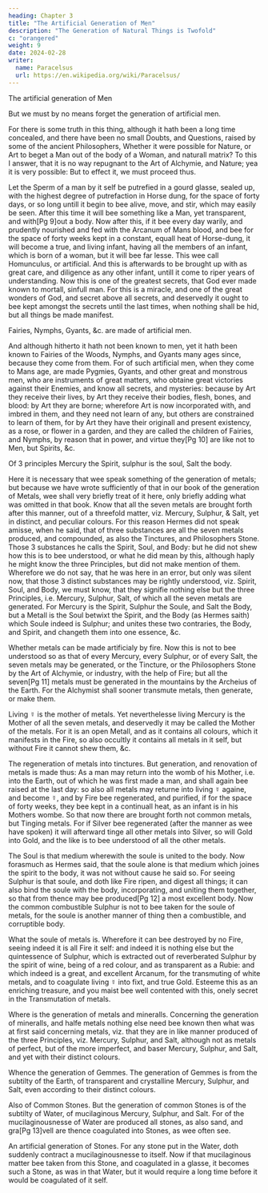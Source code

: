 ```yaml
---
heading: Chapter 3
title: "The Artificial Generation of Men"
description: "The Generation of Natural Things is Twofold"
c: "orangered"
weight: 9
date: 2024-02-28
writer:
  name: Paracelsus
  url: https://en.wikipedia.org/wiki/Paracelsus/
---
```



The artificial generation of Men

But we must by no means forget the generation of artificial men. 

For there is some truth in this thing, although it hath been a long time concealed, and there have been no small Doubts, and Questions, raised by some of the ancient Philosophers, Whether it were possible for Nature, or Art to beget a Man out of the body of a Woman, and naturall matrix? To this I answer, that it is no way repugnant to the Art of Alchymie, and Nature; yea it is very possible: But to effect it, we must proceed thus.

Let the Sperm of a man by it self be putrefied in a gourd glasse, sealed up, with the highest degree of putrefaction in Horse dung, for the space of forty days, or so long untill it begin to bee alive, move, and stir, which may easily be seen. After this time it will bee something like a Man, yet transparent, and with[Pg 9]out a body. Now after this, if it bee every day warily, and prudently nourished and fed with the Arcanum of Mans blood, and bee for the space of forty weeks kept in a constant, equall heat of Horse-dung, it will become a true, and living infant, having all the members of an infant, which is born of a woman, but it will bee far lesse. This wee call Homunculus, or artificial. And this is afterwards to be brought up with as great care, and diligence as any other infant, untill it come to riper years of understanding. Now this is one of the greatest secrets, that God ever made known to mortall, sinfull man. For this is a miracle, and one of the great wonders of God, and secret above all secrets, and deservedly it ought to bee kept amongst the secrets until the last times, when nothing shall be hid, but all things be made manifest.

Fairies, Nymphs, Gyants, &c. are made of artificial men.

And although hitherto it hath not been known to men, yet it hath been known to Fairies of the Woods, Nymphs, and Gyants many ages since, because they come from them. For of such artificial men, when they come to Mans age, are made Pygmies, Gyants, and other great and monstrous men, who are instruments of great matters, who obtaine great victories against their Enemies, and know all secrets, and mysteries: because by Art they receive their lives, by Art they receive their bodies, flesh, bones, and blood: by Art they are borne; wherefore Art is now incorporated with, and imbred in them, and they need not learn of any, but others are constrained to learn of them, for by Art they have their originall and present existency, as a rose, or flower in a garden, and they are called the children of Fairies, and Nymphs, by reason that in power, and virtue they[Pg 10] are like not to Men, but Spirits, &c.

Of 3 principles Mercury the Spirit, sulphur is the soul, Salt the body.

Here it is necessary that wee speak something of the generation of metals; but because we have wrote sufficiently of that in our book of the generation of Metals, wee shall very briefly treat of it here, only briefly adding what was omitted in that book. Know that all the seven metals are brought forth after this manner, out of a threefold matter, viz. Mercury, Sulphur, & Salt, yet in distinct, and peculiar colours. For this reason Hermes did not speak amisse, when he said, that of three substances are all the seven metals produced, and compounded, as also the Tinctures, and Philosophers Stone. Those 3 substances he calls the Spirit, Soul, and Body: but he  did not shew how this is to bee understood, or what he  did mean by this, although haply he  might know the three Principles, but did not make mention of them. Wherefore we do not say, that he was here in an error, but only was silent now, that those 3 distinct substances may be rightly understood, viz. Spirit, Soul, and Body, we must know, that they signifie nothing else but the three Principles, i.e. Mercury, Sulphur, Salt, of which all the seven metals are generated. For Mercury is the Spirit, Sulphur the Soule, and Salt the Body, but a Metall is the Soul betwixt the Spirit, and the Body (as Hermes saith) which Soule indeed is Sulphur; and unites these two contraries, the Body, and Spirit, and changeth them into one essence, &c.

Whether metals can be made artificialy by fire.
Now this is not to bee understood so as that of every Mercury, every Sulphur, or of every Salt, the seven metals may be generated, or the Tincture, or the Philosophers Stone by the Art of Alchymie, or industry, with the help of Fire; but all the seven[Pg 11] metals must be generated in the mountains by the Archeius of the Earth. For the Alchymist shall sooner transmute metals, then generate, or make them.

Living ☿ is the mother of metals.
Yet neverthelesse living Mercury is the Mother of all the seven metals, and deservedly it may be called the Mother of the metals. For it is an open Metall, and as it contains all colours, which it manifests in the Fire, so also occultly it contains all metals in it self, but without Fire it cannot shew them, &c.

The regeneration of metals into tinctures.
But generation, and renovation of metals is made thus: As a man may return into the womb of his Mother, i.e. into the Earth, out of which he  was first made a man, and shall again bee raised at the last day: so also all metals may returne into living ☿ againe, and become ☿, and by Fire bee regenerated, and purified, if for the space of forty weeks, they bee kept in a continuall heat, as an infant is in his Mothers wombe. So that now there are brought forth not common metals, but Tinging metals. For if Silver bee regenerated (after the manner as wee have spoken) it will afterward tinge all other metals into Silver, so will Gold into Gold, and the like is to bee understood of all the other metals.

The Soul is that medium wherewith the soule is united to the body.
Now forasmuch as Hermes said, that the soule alone is that medium which joines the spirit to the body, it was not without cause he  said so. For seeing Sulphur is that soule, and doth like Fire ripen, and digest all things; it can also bind the soule with the body, incorporating, and uniting them together, so that from thence may bee produced[Pg 12] a most excellent body. Now the common combustible Sulphur is not to bee taken for the soule of metals, for the soule is another manner of thing then a combustible, and corruptible body.

What the soule of metals is.
Wherefore it can bee destroyed by no Fire, seeing indeed it is all Fire it self: and indeed it is nothing else but the quintessence of Sulphur, which is extracted out of reverberated Sulphur by the spirit of wine, being of a red colour, and as transparent as a Rubie: and which indeed is a great, and excellent Arcanum, for the transmuting of white metals, and to coagulate living ☿ into fixt, and true Gold. Esteeme this as an enriching treasure, and you maist bee well contented with this, onely secret in the Transmutation of metals.

Where is the generation of metals and mineralls.
Concerning the generation of mineralls, and halfe metals nothing else need bee known then what was at first said concerning metals, viz. that they are in like manner produced of the three Principles, viz. Mercury, Sulphur, and Salt, although not as metals of perfect, but of the more imperfect, and baser Mercury, Sulphur, and Salt, and yet with their distinct colours.

Whence the generation of Gemmes.
The generation of Gemmes is from the subtilty of the Earth, of transparent and crystalline Mercury, Sulphur, and Salt, even according to their distinct colours.

Also of Common Stones.
But the generation of common Stones is of the subtilty of Water, of mucilaginous Mercury, Sulphur, and Salt. For of the mucilaginousnesse of Water are produced all stones, as also sand, and gra[Pg 13]vell are thence coagulated into Stones, as wee often see.

An artificial generation of Stones.
For any stone put in the Water, doth suddenly contract a mucilaginousnesse to itself. Now if that mucilaginous matter bee taken from this Stone, and coagulated in a glasse, it becomes such a Stone, as was in that Water, but it would require a long time before it would be coagulated of it self.
